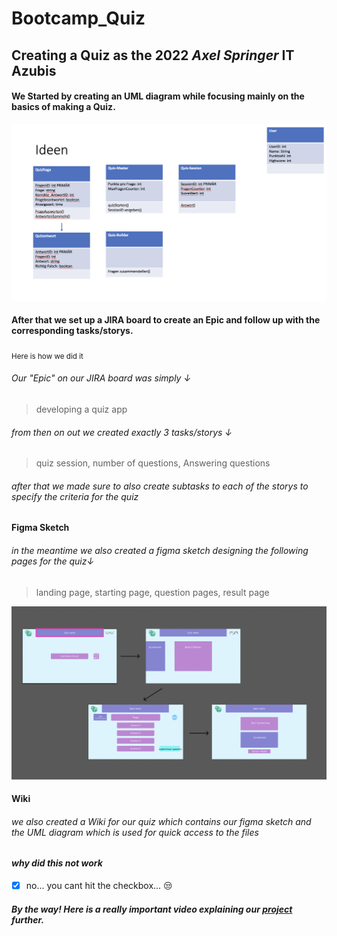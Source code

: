 # Bootcamp_Quiz
## Creating a Quiz as the 2022 *Axel Springer* IT Azubis
#### We Started by creating an UML diagram while focusing mainly on the basics of making a Quiz.
![My Image](/src/images/UML.png)
#### After that we set up a JIRA board to create an Epic and follow up with the corresponding tasks/storys. 
<sub> Here is how we did it</sub>
###### Our "Epic" on our JIRA board was simply ↓
>developing a quiz app
###### from then on out we created exactly 3 tasks/storys ↓
>quiz session, number of questions, Answering questions
###### after that we made sure to also create subtasks to each of the storys to specify the criteria for the quiz
#### Figma Sketch
###### in the meantime we also created a figma sketch designing the following pages for the quiz↓
>landing page, starting page, question pages, result page

![My Image](/src/images/FigmaSketch.png)
#### Wiki
###### we also created a Wiki for our quiz which contains our figma sketch and the UML diagram which is used for quick access to the files

#### *why did this not work*
- [x] no... you cant hit the checkbox... :unamused:

##### By the way! Here is a really important video explaining our [project](https://www.youtube.com/watch?v=xvFZjo5PgG0) further.

